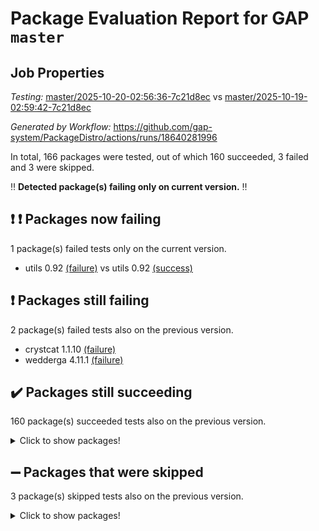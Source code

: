 # Package Evaluation Report for GAP `master`

## Job Properties

*Testing:* [master/2025-10-20-02:56:36-7c21d8ec](https://github.com/gap-system/PackageDistro/blob/data/reports/master/2025-10-20-02:56:36-7c21d8ec) vs [master/2025-10-19-02:59:42-7c21d8ec](https://github.com/gap-system/PackageDistro/blob/data/reports/master/2025-10-19-02:59:42-7c21d8ec)

*Generated by Workflow:* https://github.com/gap-system/PackageDistro/actions/runs/18640281996

In total, 166 packages were tested, out of which 160 succeeded, 3 failed and 3 were skipped.

:bangbang: **Detected package(s) failing only on current version.** :bangbang:

## :exclamation: :exclamation: Packages now failing

1 package(s) failed tests only on the current version.
- utils 0.92 [(failure)](https://github.com/gap-system/PackageDistro/actions/runs/18640281996/job/53138043058) vs utils 0.92 [(success)](https://github.com/gap-system/PackageDistro/actions/runs/18624200583/job/53099839407)

## :exclamation: Packages still failing

2 package(s) failed tests also on the previous version.
- crystcat 1.1.10 [(failure)](https://github.com/gap-system/PackageDistro/actions/runs/18640281996/job/53138042726)
- wedderga 4.11.1 [(failure)](https://github.com/gap-system/PackageDistro/actions/runs/18640281996/job/53138043070)

## :heavy_check_mark: Packages still succeeding

160 package(s) succeeded tests also on the previous version.
<details><summary>Click to show packages!</summary>

- 4ti2interface 2024.11-01 [(success)](https://github.com/gap-system/PackageDistro/actions/runs/18640281996/job/53138042637)
- ace 5.7.0 [(success)](https://github.com/gap-system/PackageDistro/actions/runs/18640281996/job/53138042640)
- aclib 1.3.3 [(success)](https://github.com/gap-system/PackageDistro/actions/runs/18640281996/job/53138042652)
- agt 0.3.1 [(success)](https://github.com/gap-system/PackageDistro/actions/runs/18640281996/job/53138042649)
- alco 1.1.2 [(success)](https://github.com/gap-system/PackageDistro/actions/runs/18640281996/job/53138042662)
- alnuth 3.2.1 [(success)](https://github.com/gap-system/PackageDistro/actions/runs/18640281996/job/53138042670)
- anupq 3.3.2 [(success)](https://github.com/gap-system/PackageDistro/actions/runs/18640281996/job/53138042666)
- atlasrep 2.1.9 [(success)](https://github.com/gap-system/PackageDistro/actions/runs/18640281996/job/53138042665)
- autodoc 2025.10.16 [(success)](https://github.com/gap-system/PackageDistro/actions/runs/18640281996/job/53138042671)
- automata 1.16 [(success)](https://github.com/gap-system/PackageDistro/actions/runs/18640281996/job/53138042677)
- automgrp 1.3.3 [(success)](https://github.com/gap-system/PackageDistro/actions/runs/18640281996/job/53138042655)
- autpgrp 1.11.1 [(success)](https://github.com/gap-system/PackageDistro/actions/runs/18640281996/job/53138042660)
- cap 2025.09-04 [(success)](https://github.com/gap-system/PackageDistro/actions/runs/18640281996/job/53138042669)
- caratinterface 2.3.7 [(success)](https://github.com/gap-system/PackageDistro/actions/runs/18640281996/job/53138042675)
- cddinterface 2025.06.24 [(success)](https://github.com/gap-system/PackageDistro/actions/runs/18640281996/job/53138042673)
- circle 1.6.6 [(success)](https://github.com/gap-system/PackageDistro/actions/runs/18640281996/job/53138042676)
- classicpres 1.22 [(success)](https://github.com/gap-system/PackageDistro/actions/runs/18640281996/job/53138042697)
- cohomolo 1.6.12 [(success)](https://github.com/gap-system/PackageDistro/actions/runs/18640281996/job/53138042696)
- congruence 1.2.7 [(success)](https://github.com/gap-system/PackageDistro/actions/runs/18640281996/job/53138042695)
- corefreesub 0.6 [(success)](https://github.com/gap-system/PackageDistro/actions/runs/18640281996/job/53138042712)
- corelg 1.57 [(success)](https://github.com/gap-system/PackageDistro/actions/runs/18640281996/job/53138042728)
- crime 1.6 [(success)](https://github.com/gap-system/PackageDistro/actions/runs/18640281996/job/53138042775)
- crisp 1.4.8 [(success)](https://github.com/gap-system/PackageDistro/actions/runs/18640281996/job/53138042707)
- crypting 0.10.6 [(success)](https://github.com/gap-system/PackageDistro/actions/runs/18640281996/job/53138042717)
- cryst 4.1.30 [(success)](https://github.com/gap-system/PackageDistro/actions/runs/18640281996/job/53138042706)
- ctbllib 1.3.11 [(success)](https://github.com/gap-system/PackageDistro/actions/runs/18640281996/job/53138042738)
- cubefree 1.21 [(success)](https://github.com/gap-system/PackageDistro/actions/runs/18640281996/job/53138042734)
- curlinterface 2.4.2 [(success)](https://github.com/gap-system/PackageDistro/actions/runs/18640281996/job/53138042739)
- cvec 2.8.4 [(success)](https://github.com/gap-system/PackageDistro/actions/runs/18640281996/job/53138042733)
- datastructures 0.4.0 [(success)](https://github.com/gap-system/PackageDistro/actions/runs/18640281996/job/53138042735)
- deepthought 1.0.9 [(success)](https://github.com/gap-system/PackageDistro/actions/runs/18640281996/job/53138042736)
- design 1.8.2 [(success)](https://github.com/gap-system/PackageDistro/actions/runs/18640281996/job/53138042767)
- difsets 2.3.1 [(success)](https://github.com/gap-system/PackageDistro/actions/runs/18640281996/job/53138042718)
- digraphs 1.13.1 [(success)](https://github.com/gap-system/PackageDistro/actions/runs/18640281996/job/53138042764)
- edim 1.3.8 [(success)](https://github.com/gap-system/PackageDistro/actions/runs/18640281996/job/53138042750)
- example 4.4.1 [(success)](https://github.com/gap-system/PackageDistro/actions/runs/18640281996/job/53138042768)
- examplesforhomalg 2023.10-01 [(success)](https://github.com/gap-system/PackageDistro/actions/runs/18640281996/job/53138042737)
- factint 1.6.3 [(success)](https://github.com/gap-system/PackageDistro/actions/runs/18640281996/job/53138042754)
- ferret 1.0.15 [(success)](https://github.com/gap-system/PackageDistro/actions/runs/18640281996/job/53138042759)
- fga 1.5.0 [(success)](https://github.com/gap-system/PackageDistro/actions/runs/18640281996/job/53138042757)
- fining 1.5.6 [(success)](https://github.com/gap-system/PackageDistro/actions/runs/18640281996/job/53138042742)
- float 1.0.9 [(success)](https://github.com/gap-system/PackageDistro/actions/runs/18640281996/job/53138042760)
- format 1.4.4 [(success)](https://github.com/gap-system/PackageDistro/actions/runs/18640281996/job/53138042747)
- forms 1.2.13 [(success)](https://github.com/gap-system/PackageDistro/actions/runs/18640281996/job/53138042765)
- fplsa 1.2.7 [(success)](https://github.com/gap-system/PackageDistro/actions/runs/18640281996/job/53138042766)
- fr 2.4.13 [(success)](https://github.com/gap-system/PackageDistro/actions/runs/18640281996/job/53138042778)
- francy 2.0.3 [(success)](https://github.com/gap-system/PackageDistro/actions/runs/18640281996/job/53138042785)
- fwtree 1.3 [(success)](https://github.com/gap-system/PackageDistro/actions/runs/18640281996/job/53138042786)
- gapdoc 1.6.7 [(success)](https://github.com/gap-system/PackageDistro/actions/runs/18640281996/job/53138042769)
- gauss 2024.11-01 [(success)](https://github.com/gap-system/PackageDistro/actions/runs/18640281996/job/53138042779)
- gaussforhomalg 2024.08-01 [(success)](https://github.com/gap-system/PackageDistro/actions/runs/18640281996/job/53138042789)
- gbnp 1.1.0 [(success)](https://github.com/gap-system/PackageDistro/actions/runs/18640281996/job/53138042784)
- generalizedmorphismsforcap 2025.08-01 [(success)](https://github.com/gap-system/PackageDistro/actions/runs/18640281996/job/53138042781)
- genss 1.6.9 [(success)](https://github.com/gap-system/PackageDistro/actions/runs/18640281996/job/53138042812)
- gradedmodules 2024.12-01 [(success)](https://github.com/gap-system/PackageDistro/actions/runs/18640281996/job/53138042782)
- gradedringforhomalg 2024.07-01 [(success)](https://github.com/gap-system/PackageDistro/actions/runs/18640281996/job/53138042801)
- grape 4.9.3 [(success)](https://github.com/gap-system/PackageDistro/actions/runs/18640281996/job/53138042788)
- groupoids 1.79 [(success)](https://github.com/gap-system/PackageDistro/actions/runs/18640281996/job/53138042796)
- grpconst 2.6.5 [(success)](https://github.com/gap-system/PackageDistro/actions/runs/18640281996/job/53138042834)
- guarana 0.96.3 [(success)](https://github.com/gap-system/PackageDistro/actions/runs/18640281996/job/53138042798)
- guava 3.20 [(success)](https://github.com/gap-system/PackageDistro/actions/runs/18640281996/job/53138042824)
- hap 1.70 [(success)](https://github.com/gap-system/PackageDistro/actions/runs/18640281996/job/53138042805)
- hapcryst 0.1.15 [(success)](https://github.com/gap-system/PackageDistro/actions/runs/18640281996/job/53138042804)
- hecke 1.5.4 [(success)](https://github.com/gap-system/PackageDistro/actions/runs/18640281996/job/53138042851)
- help 4.0 [(success)](https://github.com/gap-system/PackageDistro/actions/runs/18640281996/job/53138042811)
- homalg 2024.01-01 [(success)](https://github.com/gap-system/PackageDistro/actions/runs/18640281996/job/53138042803)
- homalgtocas 2025.08-01 [(success)](https://github.com/gap-system/PackageDistro/actions/runs/18640281996/job/53138042813)
- ibnp 0.17 [(success)](https://github.com/gap-system/PackageDistro/actions/runs/18640281996/job/53138042839)
- idrel 2.49 [(success)](https://github.com/gap-system/PackageDistro/actions/runs/18640281996/job/53138042833)
- images 1.3.3 [(success)](https://github.com/gap-system/PackageDistro/actions/runs/18640281996/job/53138042831)
- inducereduce 1.3 [(success)](https://github.com/gap-system/PackageDistro/actions/runs/18640281996/job/53138042826)
- intpic 0.4.0 [(success)](https://github.com/gap-system/PackageDistro/actions/runs/18640281996/job/53138042864)
- io 4.9.3 [(success)](https://github.com/gap-system/PackageDistro/actions/runs/18640281996/job/53138042837)
- io_forhomalg 2023.02-04 [(success)](https://github.com/gap-system/PackageDistro/actions/runs/18640281996/job/53138042843)
- irredsol 1.4.4 [(success)](https://github.com/gap-system/PackageDistro/actions/runs/18640281996/job/53138042847)
- json 2.2.3 [(success)](https://github.com/gap-system/PackageDistro/actions/runs/18640281996/job/53138042884)
- jupyterkernel 1.5.1 [(success)](https://github.com/gap-system/PackageDistro/actions/runs/18640281996/job/53138042878)
- jupyterviz 1.5.6 [(success)](https://github.com/gap-system/PackageDistro/actions/runs/18640281996/job/53138042850)
- kan 1.37 [(success)](https://github.com/gap-system/PackageDistro/actions/runs/18640281996/job/53138042841)
- kbmag 1.5.11 [(success)](https://github.com/gap-system/PackageDistro/actions/runs/18640281996/job/53138042920)
- laguna 3.9.7 [(success)](https://github.com/gap-system/PackageDistro/actions/runs/18640281996/job/53138042867)
- liealgdb 2.3.0 [(success)](https://github.com/gap-system/PackageDistro/actions/runs/18640281996/job/53138042856)
- liepring 2.9.1 [(success)](https://github.com/gap-system/PackageDistro/actions/runs/18640281996/job/53138042859)
- liering 2.4.2 [(success)](https://github.com/gap-system/PackageDistro/actions/runs/18640281996/job/53138042860)
- linearalgebraforcap 2025.09-01 [(success)](https://github.com/gap-system/PackageDistro/actions/runs/18640281996/job/53138042857)
- lins 0.9 [(success)](https://github.com/gap-system/PackageDistro/actions/runs/18640281996/job/53138042869)
- localizeringforhomalg 2023.10-01 [(success)](https://github.com/gap-system/PackageDistro/actions/runs/18640281996/job/53138042873)
- loops 3.4.4 [(success)](https://github.com/gap-system/PackageDistro/actions/runs/18640281996/job/53138042872)
- lpres 1.1.1 [(success)](https://github.com/gap-system/PackageDistro/actions/runs/18640281996/job/53138042870)
- majoranaalgebras 1.5.2 [(success)](https://github.com/gap-system/PackageDistro/actions/runs/18640281996/job/53138042871)
- mapclass 1.4.6 [(success)](https://github.com/gap-system/PackageDistro/actions/runs/18640281996/job/53138042877)
- matgrp 0.72 [(success)](https://github.com/gap-system/PackageDistro/actions/runs/18640281996/job/53138042894)
- matricesforhomalg 2025.09-01 [(success)](https://github.com/gap-system/PackageDistro/actions/runs/18640281996/job/53138042887)
- modisom 3.0.0 [(success)](https://github.com/gap-system/PackageDistro/actions/runs/18640281996/job/53138042889)
- modulepresentationsforcap 2025.09-01 [(success)](https://github.com/gap-system/PackageDistro/actions/runs/18640281996/job/53138043006)
- modules 2024.12-01 [(success)](https://github.com/gap-system/PackageDistro/actions/runs/18640281996/job/53138042901)
- monoidalcategories 2025.08-02 [(success)](https://github.com/gap-system/PackageDistro/actions/runs/18640281996/job/53138042890)
- nconvex 2024.12-01 [(success)](https://github.com/gap-system/PackageDistro/actions/runs/18640281996/job/53138042895)
- nilmat 1.4.2 [(success)](https://github.com/gap-system/PackageDistro/actions/runs/18640281996/job/53138042904)
- nock 1.5 [(success)](https://github.com/gap-system/PackageDistro/actions/runs/18640281996/job/53138042903)
- normalizinterface 1.4.1 [(success)](https://github.com/gap-system/PackageDistro/actions/runs/18640281996/job/53138042912)
- nq 2.5.11 [(success)](https://github.com/gap-system/PackageDistro/actions/runs/18640281996/job/53138042908)
- numericalsgps 1.4.0 [(success)](https://github.com/gap-system/PackageDistro/actions/runs/18640281996/job/53138042925)
- openmath 11.5.3 [(success)](https://github.com/gap-system/PackageDistro/actions/runs/18640281996/job/53138042916)
- orb 5.0.1 [(success)](https://github.com/gap-system/PackageDistro/actions/runs/18640281996/job/53138042897)
- packagemanager 1.6.3 [(success)](https://github.com/gap-system/PackageDistro/actions/runs/18640281996/job/53138042924)
- patternclass 2.4.5 [(success)](https://github.com/gap-system/PackageDistro/actions/runs/18640281996/job/53138042921)
- permut 2.0.5 [(success)](https://github.com/gap-system/PackageDistro/actions/runs/18640281996/job/53138042910)
- polenta 1.3.11 [(success)](https://github.com/gap-system/PackageDistro/actions/runs/18640281996/job/53138042930)
- polycyclic 2.17 [(success)](https://github.com/gap-system/PackageDistro/actions/runs/18640281996/job/53138042945)
- polymaking 0.8.7 [(success)](https://github.com/gap-system/PackageDistro/actions/runs/18640281996/job/53138042933)
- primgrp 4.0.1 [(success)](https://github.com/gap-system/PackageDistro/actions/runs/18640281996/job/53138042938)
- profiling 2.6.2 [(success)](https://github.com/gap-system/PackageDistro/actions/runs/18640281996/job/53138042937)
- qdistrnd 0.9.5 [(success)](https://github.com/gap-system/PackageDistro/actions/runs/18640281996/job/53138042964)
- qpa 1.35 [(success)](https://github.com/gap-system/PackageDistro/actions/runs/18640281996/job/53138042936)
- quagroup 1.8.4 [(success)](https://github.com/gap-system/PackageDistro/actions/runs/18640281996/job/53138042939)
- radiroot 2.9 [(success)](https://github.com/gap-system/PackageDistro/actions/runs/18640281996/job/53138042975)
- rcwa 4.8.0 [(success)](https://github.com/gap-system/PackageDistro/actions/runs/18640281996/job/53138042986)
- rds 1.9 [(success)](https://github.com/gap-system/PackageDistro/actions/runs/18640281996/job/53138042989)
- recog 1.4.4 [(success)](https://github.com/gap-system/PackageDistro/actions/runs/18640281996/job/53138042965)
- repndecomp 1.3.1 [(success)](https://github.com/gap-system/PackageDistro/actions/runs/18640281996/job/53138042951)
- repsn 3.1.2 [(success)](https://github.com/gap-system/PackageDistro/actions/runs/18640281996/job/53138043011)
- resclasses 4.7.4 [(success)](https://github.com/gap-system/PackageDistro/actions/runs/18640281996/job/53138042954)
- ringsforhomalg 2024.11-02 [(success)](https://github.com/gap-system/PackageDistro/actions/runs/18640281996/job/53138042980)
- sco 2023.08-01 [(success)](https://github.com/gap-system/PackageDistro/actions/runs/18640281996/job/53138042962)
- scscp 2.4.4 [(success)](https://github.com/gap-system/PackageDistro/actions/runs/18640281996/job/53138042972)
- semigroups 5.5.4 [(success)](https://github.com/gap-system/PackageDistro/actions/runs/18640281996/job/53138042998)
- sglppow 2.4 [(success)](https://github.com/gap-system/PackageDistro/actions/runs/18640281996/job/53138042983)
- sgpviz 0.999.6 [(success)](https://github.com/gap-system/PackageDistro/actions/runs/18640281996/job/53138042985)
- simpcomp 2.1.14 [(success)](https://github.com/gap-system/PackageDistro/actions/runs/18640281996/job/53138042992)
- singular 2025.08.26 [(success)](https://github.com/gap-system/PackageDistro/actions/runs/18640281996/job/53138042982)
- sl2reps 1.1 [(success)](https://github.com/gap-system/PackageDistro/actions/runs/18640281996/job/53138042993)
- sla 1.6.2 [(success)](https://github.com/gap-system/PackageDistro/actions/runs/18640281996/job/53138043016)
- smallantimagmas 0.5.1 [(success)](https://github.com/gap-system/PackageDistro/actions/runs/18640281996/job/53138043009)
- smallclassnr 1.4.2 [(success)](https://github.com/gap-system/PackageDistro/actions/runs/18640281996/job/53138042996)
- smallgrp 1.5.4 [(success)](https://github.com/gap-system/PackageDistro/actions/runs/18640281996/job/53138043022)
- smallsemi 0.7.2 [(success)](https://github.com/gap-system/PackageDistro/actions/runs/18640281996/job/53138043014)
- sonata 2.9.7 [(success)](https://github.com/gap-system/PackageDistro/actions/runs/18640281996/job/53138043043)
- sophus 1.27 [(success)](https://github.com/gap-system/PackageDistro/actions/runs/18640281996/job/53138043035)
- sotgrps 1.3 [(success)](https://github.com/gap-system/PackageDistro/actions/runs/18640281996/job/53138043084)
- spinsym 1.5.2 [(success)](https://github.com/gap-system/PackageDistro/actions/runs/18640281996/job/53138043026)
- standardff 1.0 [(success)](https://github.com/gap-system/PackageDistro/actions/runs/18640281996/job/53138043034)
- symbcompcc 1.3.2 [(success)](https://github.com/gap-system/PackageDistro/actions/runs/18640281996/job/53138043018)
- thelma 1.3 [(success)](https://github.com/gap-system/PackageDistro/actions/runs/18640281996/job/53138043041)
- tomlib 1.2.11 [(success)](https://github.com/gap-system/PackageDistro/actions/runs/18640281996/job/53138043052)
- toolsforhomalg 2025.05-01 [(success)](https://github.com/gap-system/PackageDistro/actions/runs/18640281996/job/53138043063)
- toric 1.9.6 [(success)](https://github.com/gap-system/PackageDistro/actions/runs/18640281996/job/53138043032)
- transgrp 3.6.5 [(success)](https://github.com/gap-system/PackageDistro/actions/runs/18640281996/job/53138043040)
- twistedconjugacy 3.1.1 [(success)](https://github.com/gap-system/PackageDistro/actions/runs/18640281996/job/53138043054)
- typeset 1.2.3 [(success)](https://github.com/gap-system/PackageDistro/actions/runs/18640281996/job/53138043053)
- ugaly 4.1.3 [(success)](https://github.com/gap-system/PackageDistro/actions/runs/18640281996/job/53138043051)
- unipot 1.6 [(success)](https://github.com/gap-system/PackageDistro/actions/runs/18640281996/job/53138043060)
- unitlib 5.0.0 [(success)](https://github.com/gap-system/PackageDistro/actions/runs/18640281996/job/53138043045)
- uuid 0.7 [(success)](https://github.com/gap-system/PackageDistro/actions/runs/18640281996/job/53138043065)
- walrus 0.9991 [(success)](https://github.com/gap-system/PackageDistro/actions/runs/18640281996/job/53138043057)
- wpe 0.8 [(success)](https://github.com/gap-system/PackageDistro/actions/runs/18640281996/job/53138043074)
- xmod 2.95 [(success)](https://github.com/gap-system/PackageDistro/actions/runs/18640281996/job/53138043076)
- xmodalg 1.32 [(success)](https://github.com/gap-system/PackageDistro/actions/runs/18640281996/job/53138043067)
- yangbaxter 0.10.7 [(success)](https://github.com/gap-system/PackageDistro/actions/runs/18640281996/job/53138043073)
- zeromqinterface 0.17 [(success)](https://github.com/gap-system/PackageDistro/actions/runs/18640281996/job/53138043085)
</details>

## :heavy_minus_sign: Packages that were skipped

3 package(s) skipped tests also on the previous version.
<details><summary>Click to show packages!</summary>

- browse 1.8.21 [(skipped)](https://github.com/gap-system/PackageDistro/actions/runs/18640281996/job/53137658665)
- itc 1.5.1 [(skipped)](https://github.com/gap-system/PackageDistro/actions/runs/18640281996/job/53137658665)
- xgap 4.33 [(skipped)](https://github.com/gap-system/PackageDistro/actions/runs/18640281996/job/53137658665)
</details>

